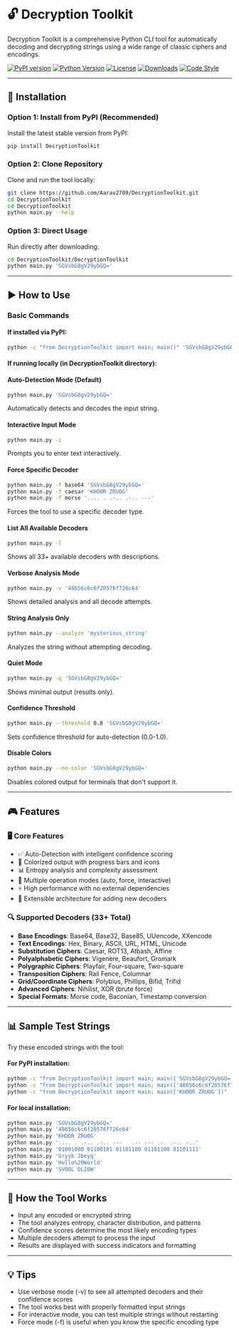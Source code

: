 # 🔓 Decryption Toolkit

Decryption Toolkit is a comprehensive Python CLI tool for automatically decoding and decrypting strings using a wide range of classic ciphers and encodings.

[![PyPI version](https://img.shields.io/pypi/v/DecryptionToolkit.svg)](https://pypi.org/project/DecryptionToolkit/)
[![Python Version](https://img.shields.io/badge/python-3.6%2B-blue.svg)](https://www.python.org/downloads/)
[![License](https://img.shields.io/github/license/Aarav2709/DecryptionToolkit)](https://github.com/Aarav2709/DecryptionToolkit/blob/main/LICENSE)
[![Downloads](https://img.shields.io/pypi/dm/DecryptionToolkit.svg)](https://pypi.org/project/DecryptionToolkit/)
[![Code Style](https://img.shields.io/badge/code%20style-black-000000.svg)](https://github.com/psf/black)

---

## 🚀 Installation

### Option 1: Install from PyPI (Recommended)
Install the latest stable version from PyPI:
```bash
pip install DecryptionToolkit
```

### Option 2: Clone Repository
Clone and run the tool locally:
```bash
git clone https://github.com/Aarav2709/DecryptionToolkit.git
cd DecryptionToolkit
cd DecryptionToolkit
python main.py --help
```

### Option 3: Direct Usage
Run directly after downloading:
```bash
cd DecryptionToolkit/DecryptionToolkit
python main.py 'SGVsbG8gV29ybGQ='
```

---

## ▶️ How to Use

### Basic Commands

#### If installed via PyPI:
```bash
python -c "from DecryptionToolkit import main; main()" 'SGVsbG8gV29ybGQ='
```

#### If running locally (in DecryptionToolkit directory):

#### Auto-Detection Mode (Default)
```bash
python main.py 'SGVsbG8gV29ybGQ='
```
Automatically detects and decodes the input string.

#### Interactive Input Mode
```bash
python main.py -i
```
Prompts you to enter text interactively.

#### Force Specific Decoder
```bash
python main.py -f base64 'SGVsbG8gV29ybGQ='
python main.py -f caesar 'KHOOR ZRUOG'
python main.py -f morse '.... . .-.. .-.. ---'
```
Forces the tool to use a specific decoder type.

#### List All Available Decoders
```bash
python main.py -l
```
Shows all 33+ available decoders with descriptions.

#### Verbose Analysis Mode
```bash
python main.py -v '48656c6c6f20576f726c64'
```
Shows detailed analysis and all decode attempts.

#### String Analysis Only
```bash
python main.py --analyze 'mysterious_string'
```
Analyzes the string without attempting decoding.

#### Quiet Mode
```bash
python main.py -q 'SGVsbG8gV29ybGQ='
```
Shows minimal output (results only).

#### Confidence Threshold
```bash
python main.py --threshold 0.8 'SGVsbG8gV29ybGQ='
```
Sets confidence threshold for auto-detection (0.0-1.0).

#### Disable Colors
```bash
python main.py --no-color 'SGVsbG8gV29ybGQ='
```
Disables colored output for terminals that don't support it.

---

## 🎮 Features

### 🖥️ Core Features
- ✅ Auto-Detection with intelligent confidence scoring
- 🎨 Colorized output with progress bars and icons
- 📊 Entropy analysis and complexity assessment
- 🔧 Multiple operation modes (auto, force, interactive)
- ⚡ High performance with no external dependencies
- 🔌 Extensible architecture for adding new decoders

### 🔍 Supported Decoders (33+ Total)
- **Base Encodings**: Base64, Base32, Base85, UUencode, XXencode
- **Text Encodings**: Hex, Binary, ASCII, URL, HTML, Unicode
- **Substitution Ciphers**: Caesar, ROT13, Atbash, Affine
- **Polyalphabetic Ciphers**: Vigenère, Beaufort, Gromark
- **Polygraphic Ciphers**: Playfair, Four-square, Two-square
- **Transposition Ciphers**: Rail Fence, Columnar
- **Grid/Coordinate Ciphers**: Polybius, Phillips, Bifid, Trifid
- **Advanced Ciphers**: Nihilist, XOR (brute force)
- **Special Formats**: Morse code, Baconian, Timestamp conversion

---

## 📊 Sample Test Strings
Try these encoded strings with the tool:

#### For PyPI installation:
```bash
python -c "from DecryptionToolkit import main; main(['SGVsbG8gV29ybGQ='])"
python -c "from DecryptionToolkit import main; main(['48656c6c6f20576f726c64'])"
python -c "from DecryptionToolkit import main; main(['KHOOR ZRUOG'])"
```

#### For local installation:
```bash
python main.py 'SGVsbG8gV29ybGQ='
python main.py '48656c6c6f20576f726c64'
python main.py 'KHOOR ZRUOG'
python main.py '.... . .-.. .-.. ---   .-- --- .-. .-.. -..'
python main.py '01001000 01100101 01101100 01101100 01101111'
python main.py 'Uryyb Jbeyq'
python main.py 'Hello%20World'
python main.py 'SVOOL DLIOW'
```

---

## 🧠 How the Tool Works
- Input any encoded or encrypted string
- The tool analyzes entropy, character distribution, and patterns
- Confidence scores determine the most likely encoding types
- Multiple decoders attempt to process the input
- Results are displayed with success indicators and formatting

---

## 💡 Tips
- Use verbose mode (-v) to see all attempted decoders and their confidence scores
- The tool works best with properly formatted input strings
- For interactive mode, you can test multiple strings without restarting
- Force mode (-f) is useful when you know the specific encoding type
